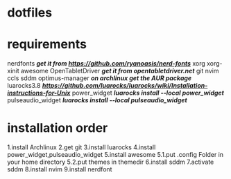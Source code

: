 # dotfiles

# requirements

nerdfonts ***get it from https://github.com/ryanoasis/nerd-fonts***
xorg
xorg-xinit
awesome
OpenTabletDriver ***get it from opentabletdriver.net***
git
nvim
ccls
sddm
optimus-manager ***on archlinux get the AUR package***
luarocks3.8 ***https://github.com/luarocks/luarocks/wiki/Installation-instructions-for-Unix***
power\_widget ***luarocks install --local power_widget***
pulseaudio\_widget ***luarocks install --local pulseaudio_widget***


# installation order

1.install Archlinux
2.get git
3.install luarocks
4.install power\_widget,pulseaudio\_widget
5.install awesome
5.1.put .config Folder in your home directory
5.2.put themes in themedir
6.install sddm
7.activate sddm
8.install nvim
9.install nerdfont
